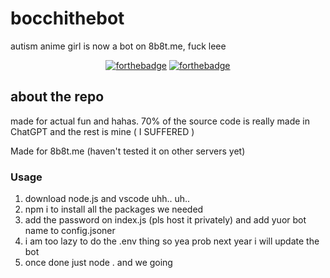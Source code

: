 # bocchithebot
autism anime girl is now a bot on 8b8t.me, fuck leee

<p align="center">
  <a href="http://forthebadge.com/"><img src="https://forthebadge.com/images/badges/contains-cat-gifs.svg" alt="forthebadge"/></a>
  <a href="http://forthebadge.com/"><img src="https://forthebadge.com/images/badges/0-percent-optimized.svg" alt="forthebadge"/></a>
</p>

## about the repo
made for actual fun and hahas. 70% of the source code 
is really made in ChatGPT and the rest is mine ( I SUFFERED )

Made for 8b8t.me (haven't tested it on other servers yet)

### Usage
1. download node.js and vscode uhh.. uh..
2. npm i to install all the packages we needed
3. add the password on index.js (pls host it privately) and add yuor bot name to config.jsoner
4. i am too lazy to do the .env thing so yea prob next year i will update the bot
5. once done just node . and we going
